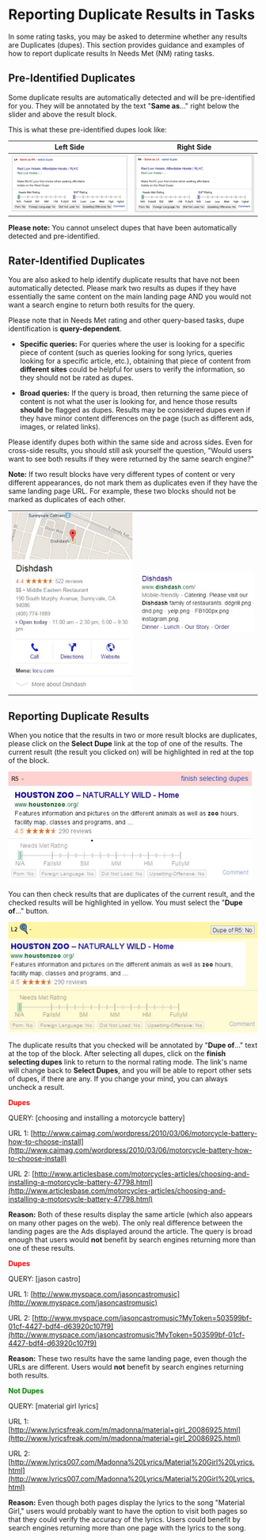 # Reporting Duplicate Results in Tasks

In some rating tasks, you may be asked to determine whether any results are Duplicates (dupes). This section provides guidance and examples of how to report duplicate results In Needs Met (NM) rating tasks.

## Pre-Identified Duplicates

Some duplicate results are automatically detected and will be pre-identified for you. They will be annotated by the text
"**Same as**..." right below the slider and above the result block.

This is what these pre-identified dupes look like:

Left Side|Right Side
---|---
![](../images/img862.jpg)|![](../images/img863.jpg)

**Please note:** You cannot unselect dupes that have been automatically detected and pre-identified.

## Rater-Identified Duplicates

You are also asked to help identify duplicate results that have not been automatically detected. Please mark two results as dupes if they have essentially the same content on the main landing page AND you would not want a search engine to return both results for the query.

Please note that in Needs Met rating and other query-based tasks, dupe identification is **query-dependent**.

- **Specific queries:** For queries where the user is looking for a specific piece of content (such as queries looking for song lyrics, queries looking for a specific article, etc.), obtaining that piece of content from **different sites** could be helpful for users to verify the information, so they should not be rated as dupes.

- **Broad queries:** If the query is broad, then returning the same piece of content is not what the user is looking for, and hence those results **should** be flagged as dupes. Results may be considered dupes even if they have minor content differences on the page (such as different ads, images, or related links).

Please identify dupes both within the same side and across sides. Even for cross-side results, you should still ask yourself the question, "Would users want to see both results if they were returned by the same search engine?"

**Note:** If two result blocks have very different types of content or very different appearances, do not mark them as duplicates even if they have the same landing page URL. For example, these two blocks should not be marked as duplicates of each other.

|||
-|-
![](../images/img865.jpg)|![](../images/img866.jpg)

## Reporting Duplicate Results

When you notice that the results in two or more result blocks are duplicates, please click on the **Select Dupe** link at the top of one of the results. The current result (the result you clicked on) will be highlighted in red at the top of the block.

![](../images/img868.jpg)

You can then check results that are duplicates of the current result, and the checked results will be highlighted in yellow. You must select the "**Dupe of**..." button.

![](../images/img869.jpg)

The duplicate results that you checked will be annotated by "**Dupe of**..." text at the top of the block. After selecting all dupes, click on the **finish selecting dupes** link to return to the normal rating mode. The link's name will change back to **Select Dupes**, and you will be able to report other sets of dupes, if there are any. If you change your mind, you can always uncheck a result.

<span style="color: red">**Dupes**</span>

QUERY: [choosing and installing a motorcycle battery]

URL 1: [http://www.caimag.com/wordpress/2010/03/06/motorcycle-battery-how-to-choose-install](http://www.caimag.com/wordpress/2010/03/06/motorcycle-battery-how-to-choose-install)

URL 2: [http://www.articlesbase.com/motorcycles-articles/choosing-and-installing-a-motorcycle-battery-47798.html](http://www.articlesbase.com/motorcycles-articles/choosing-and-installing-a-motorcycle-battery-47798.html)

**Reason:** Both of these results display the same article (which also appears on many other pages on the web). The only real difference between the landing pages are the Ads displayed around the article. The query is broad enough that users would **not** benefit by search engines returning more than one of these results.

<span style="color: red">**Dupes**</span>

QUERY: [jason castro]

URL 1: [http://www.myspace.com/jasoncastromusic](http://www.myspace.com/jasoncastromusic)

URL 2: [http://www.myspace.com/jasoncastromusic?MyToken=503599bf-01cf-4427-bdf4-d63920c107f9](http://www.myspace.com/jasoncastromusic?MyToken=503599bf-01cf-4427-bdf4-d63920c107f9)

**Reason:** These two results have the same landing page, even though the URLs are different. Users would **not** benefit by search engines returning both results.

<span style="color: green">**Not Dupes**</span>

QUERY: [material girl lyrics]

URL 1: [http://www.lyricsfreak.com/m/madonna/material+girl_20086925.html](http://www.lyricsfreak.com/m/madonna/material+girl_20086925.html)

URL 2: [http://www.lyrics007.com/Madonna%20Lyrics/Material%20Girl%20Lyrics.html](http://www.lyrics007.com/Madonna%20Lyrics/Material%20Girl%20Lyrics.html)

**Reason:** Even though both pages display the lyrics to the song "Material Girl," users would probably want to have the option to visit both pages so that they could verify the accuracy of the lyrics. Users could benefit by search engines returning more than one page with the lyrics to the song.
